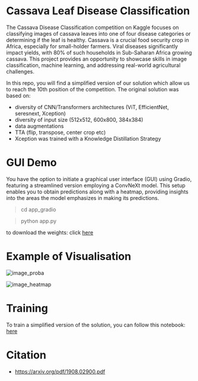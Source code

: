 # Cassava Leaf Disease Classification

The Cassava Disease Classification competition on Kaggle focuses on classifying images of cassava leaves into one of four disease categories or determining if the leaf is healthy. Cassava is a crucial food security crop in Africa, especially for small-holder farmers. Viral diseases significantly impact yields, with 80% of such households in Sub-Saharan Africa growing cassava. This project provides an opportunity to showcase skills in image classification, machine learning, and addressing real-world agricultural challenges.

In this repo, you will find a simplified version of our solution which allow us to reach the 10th position of the competition. The original solution was based on:
- diversity of CNN/Transformers architectures (ViT, EfficientNet, seresnext, Xception)
- diversity of input size (512x512, 600x800, 384x384)
- data augmentations
- TTA (flip, transpose, center crop etc)
- Xception was trained with a Knowledge Distillation Strategy


# GUI Demo 

You have the option to initiate a graphical user interface (GUI) using Gradio, featuring a streamlined version employing a ConvNeXt model. This setup enables you to obtain predictions along with a heatmap, providing insights into the areas the model emphasizes in making its predictions.

> cd app_gradio

> python app.py

to download the weights: click [here](https://drive.google.com/file/d/1gIMidWgLr2cPzwsQMSxRXqYO3xC3q6-S/view?usp=drive_link)

# Example of Visualisation 

![image_proba](output/1000015157_proba.JPG)

![image_heatmap](output/1000015157_heatmap.JPG)

# Training 

To train a simplified version of the solution, you can follow this notebook: [here](training/Convnext_Tensorflow_Leaf_Disease_detection,_Cassava.ipynb)



# Citation 

- https://arxiv.org/pdf/1908.02900.pdf